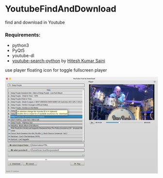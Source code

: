 # YoutubeFindAndDownload
find and download in Youtube

### Requirements:
- python3
- PyQt5
- youtube-dl
- [youtube-search-python](https://github.com/alexmercerind/youtube-search-python) by [Hitesh Kumar Saini](https://github.com/alexmercerind)

use player floating icon for toggle fullscreen player

![screenshot](https://github.com/Axel-Erfurt/YoutubeFindAndDownload/blob/master/screenshot.png)

